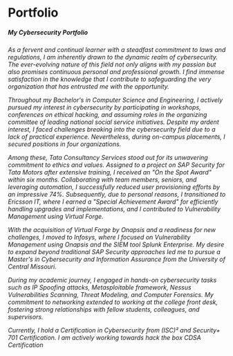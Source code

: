 # Portfolio
<h5>My Cybersecurity Portfolio</h5>
<h6> 
        As a fervent and continual learner with a steadfast commitment to laws and regulations, I am inherently drawn to the dynamic realm of cybersecurity. The ever-evolving nature of this field not only aligns with my passion but also promises continuous personal and professional growth. I find immense satisfaction in the knowledge that I contribute to safeguarding the very organization that has entrusted me with the opportunity.

Throughout my Bachelor's in Computer Science and Engineering, I actively pursued my interest in cybersecurity by participating in workshops, conferences on ethical hacking, and assuming roles in the organizing committee of leading national social service initiatives. Despite my ardent interest, I faced challenges breaking into the cybersecurity field due to a lack of practical experience. Nevertheless, during on-campus placements, I secured positions in four organizations.

Among these, Tata Consultancy Services stood out for its unwavering commitment to ethics and values. Assigned to a project on SAP Security for Tata Motors after extensive training, I received an "On the Spot Award" within six months. Collaborating with team members, seniors, and leveraging automation, I successfully reduced user provisioning efforts by an impressive 74%. Subsequently, due to personal reasons, I transitioned to Ericsson IT, where I earned a "Special Achievement Award" for efficiently handling upgrades and implementations, and I contributed to Vulnerability Management using Virtual Forge.

With the acquisition of Virtual Forge by Onapsis and a readiness for new challenges, I moved to Infosys, where I focused on Vulnerability Management using Onapsis and the SIEM tool Splunk Enterprise. My desire to expand beyond traditional SAP Security approaches led me to pursue a Master's in Cybersecurity and Information Assurance from the University of Central Missouri.

During my academic journey, I engaged in hands-on cybersecurity tasks such as IP Spoofing attacks, Metasploitable framework, Nessus Vulnerabilities Scanning, Threat Modeling, and Computer Forensics. My commitment to networking extended to working at the college front desk, fostering strong relationships with fellow students, colleagues, and supervisors.

Currently, I hold a Certification in Cybersecurity from (ISC)² and Security+ 701 Certification. I am actively working towards hack the box CDSA Certification

</h6>
